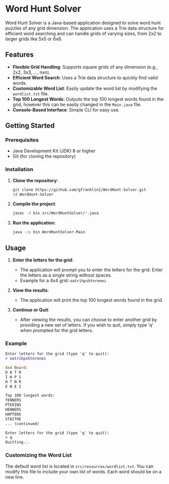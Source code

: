 # Word Hunt Solver

Word Hunt Solver is a Java-based application designed to solve word hunt puzzles of any grid dimension. The application uses a Trie data structure for efficient word searching and can handle grids of varying sizes, from 2x2 to larger grids like 5x5 or 6x6.

## Features

- **Flexible Grid Handling**: Supports square grids of any dimension (e.g., 2x2, 3x3, ..., nxn).
- **Efficient Word Search**: Uses a Trie data structure to quickly find valid words.
- **Customizable Word List**: Easily update the word list by modifying the `wordlist.txt` file.
- **Top 100 Longest Words**: Outputs the top 100 longest words found in the grid, however this can be easily changed in the `Main.java` file.
- **Console-Based Interface**: Simple CLI for easy use.

## Getting Started

### Prerequisites

- Java Development Kit (JDK) 8 or higher
- Git (for cloning the repository)

### Installation

1. **Clone the repository**:
    ```sh
    git clone https://github.com/gfranklin1/WordHunt-Solver.git
    cd WordHunt-Solver
    ```

2. **Compile the project**:
    ```sh
    javac -d bin src/WordHuntSolver/*.java
    ```

3. **Run the application**:
    ```sh
    java -cp bin WordHuntSolver.Main
    ```

## Usage

1. **Enter the letters for the grid**:
    - The application will prompt you to enter the letters for the grid. Enter the letters as a single string without spaces.
    - Example for a 4x4 grid: `oatrihpshtnrenei`

2. **View the results**:
    - The application will print the top 100 longest words found in the grid.

3. **Continue or Quit**:
    - After viewing the results, you can choose to enter another grid by providing a new set of letters. If you wish to quit, simply type 'q' when prompted for the grid letters.

### Example

```diff
Enter letters for the grid (type 'q' to quit):
> oatrihpshtnrenei

4x4 Board:
O A T R 
I H P S 
H T N R 
E N E I 

Top 100 longest words:
TENNERS
PTERINS
HENNERS
HAPTENS
STAITHE
... (continued)

Enter letters for the grid (type 'q' to quit):
> q
Quitting...
```

### Customizing the Word List
The default word list is located in `src/resources/wordlist.txt`. You can modify this file to include your own list of words. Each word should be on a new line.

